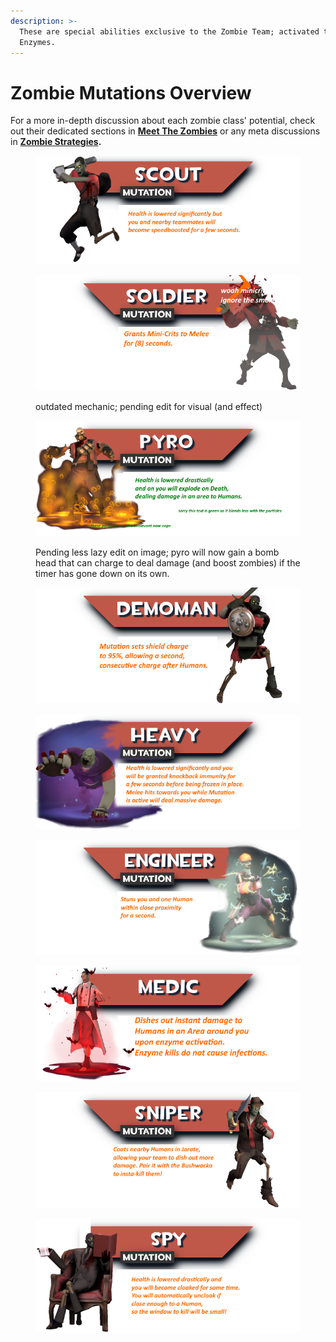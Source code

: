 ```yaml
---
description: >-
  These are special abilities exclusive to the Zombie Team; activated through
  Enzymes.
---
```


# Zombie Mutations Overview

For a more in-depth discussion about each zombie class' potential, check out their dedicated sections in [**Meet The Zombies**](../../human-zombie-guides-stats-here/meet-the-zombies/) or any meta discussions in [**Zombie Strategies**](../../human-zombie-guides-stats-here/zombie-meta-discussion/)**.**

<figure><img src="../../.gitbook/assets/MTZ_Scout (1).png" alt=""><figcaption></figcaption></figure>

<figure><img src="../../.gitbook/assets/MTZ_Soldier (1).png" alt=""><figcaption><p>outdated mechanic; pending edit for visual (and effect)</p></figcaption></figure>

<figure><img src="../../.gitbook/assets/MTZ_Pyro.png" alt=""><figcaption><p>Pending less lazy edit on image; pyro will now gain a bomb head that can charge to deal damage (and boost zombies) if the timer has gone down on its own.</p></figcaption></figure>

<figure><img src="../../.gitbook/assets/MTZ_Demoman (1).png" alt=""><figcaption></figcaption></figure>

<figure><img src="../../.gitbook/assets/MTZ_Heavy (1).png" alt=""><figcaption></figcaption></figure>

<figure><img src="../../.gitbook/assets/MTZ_Engineer.png" alt=""><figcaption></figcaption></figure>

<figure><img src="../../.gitbook/assets/MTZ_Medicnew.png" alt=""><figcaption></figcaption></figure>

<figure><img src="../../.gitbook/assets/MTZ_Sniper (1).png" alt=""><figcaption></figcaption></figure>

<figure><img src="../../.gitbook/assets/MTZ_Spy (1).png" alt=""><figcaption></figcaption></figure>
